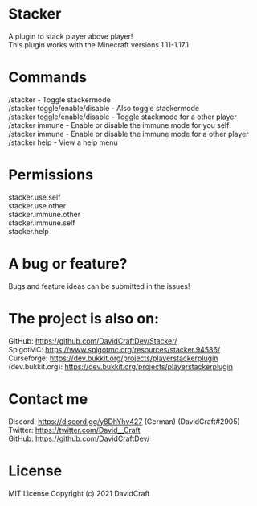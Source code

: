 # Stacker

A plugin to stack player above player! <br/>
This plugin works with the Minecraft versions 1.11-1.17.1

# Commands

/stacker - Toggle stackermode <br/>
/stacker toggle/enable/disable - Also toggle stackermode <br/>
/stacker toggle/enable/disable <player> - Toggle stackmode for a other player <br/>
/stacker immune - Enable or disable the immune mode for you self <br/>
/stacker immune <player> - Enable or disable the immune mode for a other player <br/>
/stacker help - View a help menu

# Permissions

stacker.use.self <br/>
stacker.use.other <br/>
stacker.immune.other <br/>
stacker.immune.self <br/>
stacker.help

# A bug or feature?

Bugs and feature ideas can be submitted in the issues!

# The project is also on: 
 
GitHub: https://github.com/DavidCraftDev/Stacker/ <br/>
SpigotMC: https://www.spigotmc.org/resources/stacker.94586/ <br/>
Curseforge: https://dev.bukkit.org/projects/playerstackerplugin <br/>
(dev.bukkit.org): https://dev.bukkit.org/projects/playerstackerplugin <br/>
 
# Contact me

Discord: https://discord.gg/y8DhYhv427 (German) (DavidCraft#2905) <br/>
Twitter: https://twitter.com/David__Craft <br/>
GitHub: https://github.com/DavidCraftDev/

# License 
  
MIT License Copyright (c) 2021 DavidCraft
